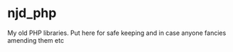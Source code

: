 njd_php
=======

My old PHP libraries. Put here for safe keeping and in case anyone fancies amending them etc
